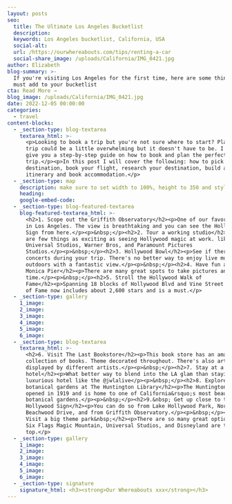 ```yaml
---
layout: posts
seo:
  title: The Ultimate Los Angeles Bucketlist
  description:
  keywords: Los Angeles bucketlist, California, USA
  social-alt:
  url: /https://ourwhereabouts.com/tips/renting-a-car
  social-share_image: /uploads/California/IMG_0421.jpg
author: Elizabeth
blog-summary: >-
  If you're visiting Los Angeles for the first time, here are some things you
  must add to your bucketlist
cta: Read More →
blog_image: /uploads/California/IMG_0421.jpg
date: 2022-12-05 00:00:00
categories:
  - travel
content-blocks:
  - _section-type: blog-textarea
    textarea_html: >-
      <p>Looking to book a trip but you're not sure where to start? Planning a
      trip could be a little overwhelming but it doesn't have to be. I'm here to
      give you a step-by-step guide on how to book and plan the perfect
      trip.</p><p>In this post I will cover the following: how to pick a
      destination, book your flight, research your destination, build an
      itinerary and book accommodation.</p>
  - _section-type: map
    description: make sure to set width to 100%, height to 350 and style to border 2
    heading:
    google-embed-code:
  - _section-type: blog-featured-textarea
    blog-featured-textarea_html: >-
      <h2>1. Scope out the Griffith Observatory</h2><p>One of our favorite spots
      in Los Angeles. The view is breathtaking and you can see the Hollywood
      Sign from here.</p><p>&nbsp;</p><h2>2. Tour a working studio</h2><p>There
      are few things as exciting as seeing Hollywood magic at work. like
      Universal Studios, Warner Bros, and Paramount Pictures
      Studios.</p><p>&nbsp;</p><h2>3. Hollywood Bowl</h2><p>See if there are any
      concerts during your trip. There's no better way to enjoy live music
      outdoors with a fantastic view.</p><p>&nbsp;</p><h2>4. Have fun at Santa
      Monica Pier</h2><p>There are many great spots to take pictures and spend
      time.</p><p>&nbsp;</p><h2>5. Stroll the Hollywood Walk of
      Fame</h2><p>Spanning 18 blocks of Hollywood Blvd and Vine Street the Walk
      of Fame now includes about 2,600 stars and is a must.</p>
  - _section-type: gallery
    1_image:
    2_image:
    3_image:
    4_image:
    5_image:
    6_image:
  - _section-type: blog-textarea
    textarea_html: >-
      <h2>6. Visit The Last Bookstore</h2><p>This book store has an amazing
      collection of books. Theme decorated throughout. There's also art
      displayed by different artists.</p><p>&nbsp;</p><h2>7. Stay at a luxurious
      hotel</h2><p>What better way to blend into the LA glam than staying at a
      luxurious hotel like the @jwlalive</p><p>&nbsp;</p><h2>8. Explore the
      botanical gardens at The Huntington Library</h2><p>The Huntington Library
      opened in 1919 and is home to one of California&rsquo;s most beautiful
      botanical gardens.</p><p>&nbsp;</p><h2>9.&nbsp; Get up close to the
      Hollywood Sign</h2><p>You can do so from Lake Hollywood Park, North
      Beachwood Drive, and from Griffith Observatory.</p><p>&nbsp;</p><h2>10.
      Visit a big theme park&nbsp;</h2><p>There are so many great options, but
      Six Flags Magic Mountain, Universal Studios, and Disneyland are the
      top.</p>
  - _section-type: gallery
    1_image:
    2_image:
    3_image:
    4_image:
    5_image:
    6_image:
  - _section-type: signature
    signature_html: <h3><strong>Our Whereabouts xxx</strong></h3>
---
```

